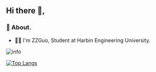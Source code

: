 
## Hi there 👋,           
### 🧐 About. 
 - 👨‍💻 I'm ZZGuo, Student at Harbin Engineering University.  
<!-- 
### 💻 Working on. 
 -  -->

<!-- <img align="right" alt="GIF" src="https://raw.githubusercontent.com/JoeyBling/JoeyBling/master/pic/pusheencode.gif" /> -->

![info](https://github-readme-stats.vercel.app/api?username=Super-ZZGuo&show_icons=true&count_private=true&hide=prs&theme=default_repocard)

[![Top Langs](https://github-readme-stats.vercel.app/api/top-langs/?username=Super-ZZGuo&layout=compact)](https://github.com/anuraghazra/github-readme-stats)

<!-- ### 🛠 技术栈 | Tech Stack

- 💻 &#160; 
![](https://img.shields.io/badge/-Java-007396?style=flat-square&logo=java&logoColor=ffffff)
![](https://img.shields.io/badge/-CSS-1572B6?style=flat-square&logo=CSS3&logoColor=ffffff)
![](https://img.shields.io/badge/-JS-F7DF1E?style=flat-square&logo=JavaScript&logoColor=ffffff)
![](https://img.shields.io/badge/-HTML-E34F26?style=flat-square&logo=HTML5t&logoColor=ffffff)


- 🌐 &#160; ![HTML5](https://img.shields.io/badge/-HTML5-333333?style=flat&logo=HTML5)
![Bootstrap](https://img.shields.io/badge/-Bootstrap-333333?style=flat&logo=bootstrap&logoColor=563D7C)
![Node.js](https://img.shields.io/badge/-Node.js-333333?style=flat&logo=node.js)
![Vue.js](https://img.shields.io/badge/-VueJS-333333?style=flat&logo=Vue.js)
- 🛢 &#160; ![MySQL](https://img.shields.io/badge/-MySQL-333333?style=flat&logo=mysql)
![MongoDB](https://img.shields.io/badge/-MongoDB-333333?style=flat&logo=mongodb)
![Oracle](https://img.shields.io/badge/-Oracle-333333?style=flat&logo=Oracle)
- 🔧 &#160;![Git](https://img.shields.io/badge/-Git-333333?style=flat&logo=git)
![GitHub](https://img.shields.io/badge/-GitHub-333333?style=flat&logo=github)
![Markdown](https://img.shields.io/badge/-Markdown-333333?style=flat&logo=markdown) -->
